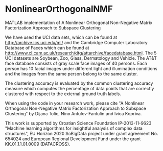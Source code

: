 # NonlinearOrthogonalNMF

MATLAB implementation of A Nonlinear Orthogonal Non-Negative Matrix Factorization Approach to Subspace Clustering

We have used the UCI data sets, which can be found at http://archive.ics.uci.edu/ml/ and the Cambridge Computer Laboratory  Database of Faces which can be found at http://www.cl.cam.ac.uk/research/dtg/attarchive/facedatabase.html. The 5 UCI datasets are Soybean, Zoo, Glass, Dermatology and Vehicle. The AT&T face database consists of gray scale face images of 40 persons. Each person has 10 facial images under different light and illumination conditions and the images from the same person belong to the same cluster. 

The clustering accuracy is evaluated by the common clustering accuracy measure which
computes the percentage of data points that are correctly clustered with respect to the external ground
truth labels. 

When using the code in your research work, please cite "A Nonlinear Orthogonal Non-Negative Matrix Factorization Approach to Subspace Clustering" by Dijana Tolic, Nino Antulov-Fantulin and Ivica Kopriva.

This work is supported by Croatian Science Foundation IP-2013-11-9623 "Machine learning
algorithms for insightful analysis of complex data structures", EU Horizon 2020
SoBigData project under grant agreement No. 654024 and European Regional Development Fund under the grant KK.01.1.1.01.0009 (DATACROSS).


